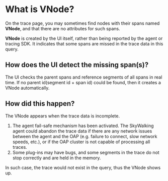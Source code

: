 # What is VNode?
On the trace page, you may sometimes find nodes with their spans named **VNode**, and that there are no attributes for such spans.

**VNode** is created by the UI itself, rather than being reported by the agent or tracing SDK. It indicates that some spans are missed in the trace data in this query.

## How does the UI detect the missing span(s)?
The UI checks the parent spans and reference segments of all spans in real time. If no parent id(segment id + span id) could be found,
then it creates a VNode automatically.

## How did this happen?
The VNode appears when the trace data is incomplete.
1. The agent fail-safe mechanism has been activated. The SkyWalking agent could abandon the trace data if there are any network issues between the agent and the OAP (e.g. failure to connect, slow network speeds, etc.), or if the OAP cluster is not capable of processing all traces. 
2. Some plug-ins may have bugs, and some segments in the trace do not stop correctly and are held in the memory.

In such case, the trace would not exist in the query, thus the VNode shows up. 
